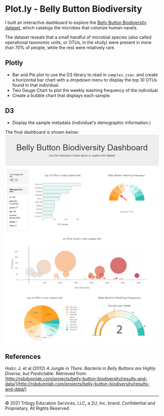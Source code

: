 # Plot.ly - Belly Button Biodiversity

I built an interactive dashboard to explore the [Belly Button Biodiversity dataset](http://robdunnlab.com/projects/belly-button-biodiversity/), which catalogs the microbes that colonize human navels.

The dataset reveals that a small handful of microbial species (also called operational taxonomic units, or OTUs, in the study) were present in more than 70% of people, while the rest were relatively rare.

## Plotly
- Bar and Pie plot to use the D3 library to read in `samples.json`. and create a horizontal bar chart with a dropdown menu to display the top 10 OTUs found in that individual.
- Two Gauge Chart to plot the weekly washing frequency of the individual
- Create a bubble chart that displays each sample.
## D3
- Display the sample metadata (individual's demographic information.)

The final dashboard is shown below:
![sample_page](image/sample_page.png)

## References

Hulcr, J. et al.(2012) _A Jungle in There: Bacteria in Belly Buttons are Highly Diverse, but Predictable_. Retrieved from: [http://robdunnlab.com/projects/belly-button-biodiversity/results-and-data/](http://robdunnlab.com/projects/belly-button-biodiversity/results-and-data/)

- - -

© 2021 Trilogy Education Services, LLC, a 2U, Inc. brand. Confidential and Proprietary. All Rights Reserved.
